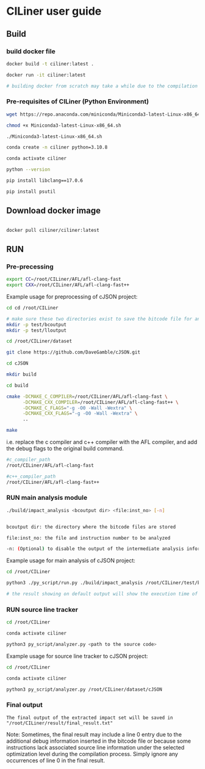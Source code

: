 # CILiner user guide

## Build

### build docker file

```bash
docker build -t ciliner:latest .

docker run -it ciliner:latest

# building docker from scratch may take a while due to the compilation of the whole LLVM project, so we recommend using the pre-built docker image
```

### Pre-requisites of CILiner (Python Environment)

```bash
wget https://repo.anaconda.com/miniconda/Miniconda3-latest-Linux-x86_64.sh

chmod +x Miniconda3-latest-Linux-x86_64.sh

./Miniconda3-latest-Linux-x86_64.sh

conda create -n ciliner python=3.10.8

conda activate ciliner

python --version

pip install libclang==17.0.6

pip install psutil
```

## Download docker image

```bash

docker pull ciliner/ciliner:latest
```

## RUN

### Pre-precessing

```bash
export CC=/root/CILiner/AFL/afl-clang-fast
export CXX=/root/CILiner/AFL/afl-clang-fast++

```

Example usage for preprocessing of cJSON project:

```bash
cd cd /root/CILiner

# make sure these two directories exist to save the bitcode file for analysis and ll file for reference
mkdir -p test/bcoutput
mkdir -p test/lloutput

cd /root/CILiner/dataset

git clone https://github.com/DaveGamble/cJSON.git

cd cJSON

mkdir build

cd build

cmake -DCMAKE_C_COMPILER=/root/CILiner/AFL/afl-clang-fast \
      -DCMAKE_CXX_COMPILER=/root/CILiner/AFL/afl-clang-fast++ \
      -DCMAKE_C_FLAGS="-g -O0 -Wall -Wextra" \
      -DCMAKE_CXX_FLAGS="-g -O0 -Wall -Wextra" \
      ..

make
```

i.e. replace the c compiler and c++ compiler with the AFL compiler, and add the debug flags to the original build command.

```bash
#c_compiler_path
/root/CILiner/AFL/afl-clang-fast

#c++_compiler_path
/root/CILiner/AFL/afl-clang-fast++
```

### RUN main analysis module

```bash
./build/impact_analysis <bcoutput dir> <file:inst_no> [-n]


bcoutput dir: the directory where the bitcode files are stored

file:inst_no: the file and instruction number to be analyzed

-n: (Optional) to disable the output of the intermediate analysis information to reduce the IO overhead of the analysis, if not specified, all the intermediate analysis information will be saved in the ./result/tempinfo directory
```

Example usage for main analysis of cJSON project:

```bash
cd /root/CILiner

python3 ./py_script/run.py ./build/impact_analysis /root/CILiner/test/bcoutput cJSON.c:2364 -n

# the result showing on default output will show the execution time of the analysis including IO overhead and the maximum memory usage during the analysis
```

### RUN source line tracker

```bash
cd /root/CILiner

conda activate ciliner

python3 py_script/analyzer.py <path to the source code>

```

Example usage for source line tracker to cJSON project:

```bash
cd /root/CILiner

conda activate ciliner

python3 py_script/analyzer.py /root/CILiner/dataset/cJSON
```

### Final output

```
The final output of the extracted impact set will be saved in "/root/CILiner/result/final_result.txt"
```

Note: Sometimes, the final result may include a line 0 entry due to the additional debug information inserted in the bitcode file or because some instructions lack associated source line information under the selected optimization level during the compilation process. Simply ignore any occurrences of line 0 in the final result.

